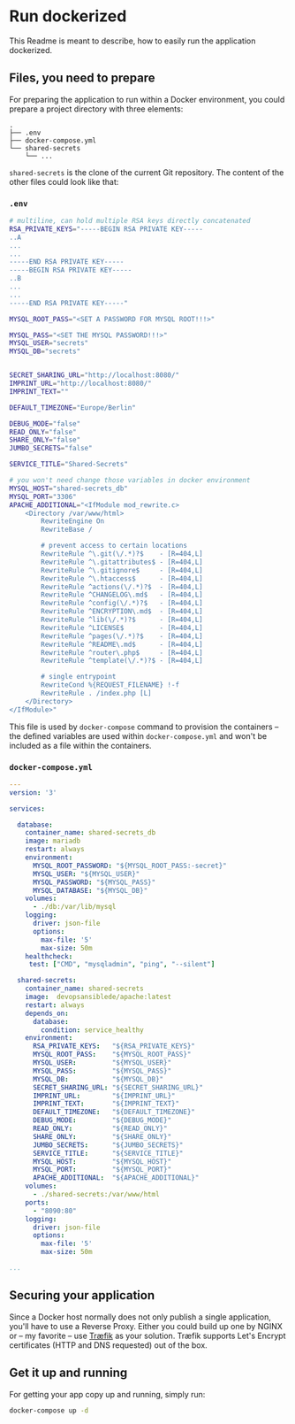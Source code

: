 # Run dockerized

This Readme is meant to describe, how to easily run the application dockerized.

## Files, you need to prepare

For preparing the application to run within a Docker environment, you could prepare a project directory with three elements:

```
.
├── .env
├── docker-compose.yml
└── shared-secrets
    └── ...
```

`shared-secrets` is the clone of the current Git repository. The content of the other files could look like that:

### `.env`

```sh
# multiline, can hold multiple RSA keys directly concatenated
RSA_PRIVATE_KEYS="-----BEGIN RSA PRIVATE KEY-----
..A
...
...
-----END RSA PRIVATE KEY-----
-----BEGIN RSA PRIVATE KEY-----
..B
...
...
-----END RSA PRIVATE KEY-----"

MYSQL_ROOT_PASS="<SET A PASSWORD FOR MYSQL ROOT!!!>"

MYSQL_PASS="<SET THE MYSQL PASSWORD!!!>"
MYSQL_USER="secrets"
MYSQL_DB="secrets"


SECRET_SHARING_URL="http://localhost:8080/"
IMPRINT_URL="http://localhost:8080/"
IMPRINT_TEXT=""

DEFAULT_TIMEZONE="Europe/Berlin"

DEBUG_MODE="false"
READ_ONLY="false"
SHARE_ONLY="false"
JUMBO_SECRETS="false"

SERVICE_TITLE="Shared-Secrets"

# you won't need change those variables in docker environment
MYSQL_HOST="shared-secrets_db"
MYSQL_PORT="3306"
APACHE_ADDITIONAL="<IfModule mod_rewrite.c>
    <Directory /var/www/html>
        RewriteEngine On
        RewriteBase /

        # prevent access to certain locations
        RewriteRule ^\.git(\/.*)?$    - [R=404,L]
        RewriteRule ^\.gitattributes$ - [R=404,L]
        RewriteRule ^\.gitignore$     - [R=404,L]
        RewriteRule ^\.htaccess$      - [R=404,L]
        RewriteRule ^actions(\/.*)?$  - [R=404,L]
        RewriteRule ^CHANGELOG\.md$   - [R=404,L]
        RewriteRule ^config(\/.*)?$   - [R=404,L]
        RewriteRule ^ENCRYPTION\.md$  - [R=404,L]
        RewriteRule ^lib(\/.*)?$      - [R=404,L]
        RewriteRule ^LICENSE$         - [R=404,L]
        RewriteRule ^pages(\/.*)?$    - [R=404,L]
        RewriteRule ^README\.md$      - [R=404,L]
        RewriteRule ^router\.php$     - [R=404,L]
        RewriteRule ^template(\/.*)?$ - [R=404,L]

        # single entrypoint
        RewriteCond %{REQUEST_FILENAME} !-f
        RewriteRule . /index.php [L]
    </Directory>
</IfModule>"
```

This file is used by `docker-compose` command to provision the containers – the defined variables are used within `docker-compose.yml` and won't be included as a file within the containers.

### `docker-compose.yml`

```yml
---
version: '3'

services:

  database:
    container_name: shared-secrets_db
    image: mariadb
    restart: always
    environment:
      MYSQL_ROOT_PASSWORD: "${MYSQL_ROOT_PASS:-secret}"
      MYSQL_USER: "${MYSQL_USER}"
      MYSQL_PASSWORD: "${MYSQL_PASS}"
      MYSQL_DATABASE: "${MYSQL_DB}"
    volumes:
      - ./db:/var/lib/mysql
    logging:
      driver: json-file
      options:
        max-file: '5'
        max-size: 50m
    healthcheck:
     test: ["CMD", "mysqladmin", "ping", "--silent"]

  shared-secrets:
    container_name: shared-secrets
    image:  devopsansiblede/apache:latest
    restart: always
    depends_on:
      database:
        condition: service_healthy
    environment:
      RSA_PRIVATE_KEYS:   "${RSA_PRIVATE_KEYS}"
      MYSQL_ROOT_PASS:    "${MYSQL_ROOT_PASS}"
      MYSQL_USER:         "${MYSQL_USER}"
      MYSQL_PASS:         "${MYSQL_PASS}"
      MYSQL_DB:           "${MYSQL_DB}"
      SECRET_SHARING_URL: "${SECRET_SHARING_URL}"
      IMPRINT_URL:        "${IMPRINT_URL}"
      IMPRINT_TEXT:       "${IMPRINT_TEXT}"
      DEFAULT_TIMEZONE:   "${DEFAULT_TIMEZONE}"
      DEBUG_MODE:         "${DEBUG_MODE}"
      READ_ONLY:          "${READ_ONLY}"
      SHARE_ONLY:         "${SHARE_ONLY}"
      JUMBO_SECRETS:      "${JUMBO_SECRETS}"
      SERVICE_TITLE:      "${SERVICE_TITLE}"
      MYSQL_HOST:         "${MYSQL_HOST}"
      MYSQL_PORT:         "${MYSQL_PORT}"
      APACHE_ADDITIONAL:  "${APACHE_ADDITIONAL}"
    volumes:
      - ./shared-secrets:/var/www/html
    ports:
      - "8090:80"
    logging:
      driver: json-file
      options:
        max-file: '5'
        max-size: 50m

...
```

## Securing your application

Since a Docker host normally does not only publish a single application, you'll have to use a Reverse Proxy. Either you could build up one by NGINX or – my favorite – use [Træfik](https://traefik.io/traefik/) as your solution. Træfik supports Let's Encrypt certificates (HTTP and DNS requested) out of the box.

## Get it up and running

For getting your app copy up and running, simply run:

```sh
docker-compose up -d
```
